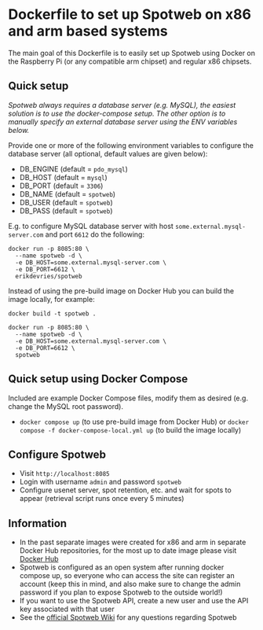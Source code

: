 # Dockerfile to set up Spotweb on x86 and arm based systems

The main goal of this Dockerfile is to easily set up Spotweb using Docker on the Raspberry Pi (or any compatible arm chipset) and regular x86 chipsets.

## Quick setup

_Spotweb always requires a database server (e.g. MySQL), the easiest solution is to use the docker-compose setup. The other option is to manually specify an external database server using the ENV variables below._

Provide one or more of the following environment variables to configure the database server (all optional, default values are given below):

- DB_ENGINE (default = `pdo_mysql`)
- DB_HOST (default = `mysql`)
- DB_PORT (default = `3306`)
- DB_NAME (default = `spotweb`)
- DB_USER (default = `spotweb`)
- DB_PASS (default = `spotweb`)

E.g. to configure MySQL database server with host `some.external.mysql-server.com` and port `6612` do the following:

```
docker run -p 8085:80 \
  --name spotweb -d \
  -e DB_HOST=some.external.mysql-server.com \
  -e DB_PORT=6612 \
  erikdevries/spotweb
```

Instead of using the pre-build image on Docker Hub you can build the image locally, for example:

```
docker build -t spotweb .

docker run -p 8085:80 \
  --name spotweb -d \
  -e DB_HOST=some.external.mysql-server.com \
  -e DB_PORT=6612 \
  spotweb
```

## Quick setup using Docker Compose

Included are example Docker Compose files, modify them as desired (e.g. change the MySQL root password).

- `docker compose up` (to use pre-build image from Docker Hub) or `docker compose -f docker-compose-local.yml up` (to build the image locally)

## Configure Spotweb

- Visit `http://localhost:8085`
- Login with username `admin` and password `spotweb`
- Configure usenet server, spot retention, etc. and wait for spots to appear (retrieval script runs once every 5 minutes)

## Information

- In the past separate images were created for x86 and arm in separate Docker Hub repositories, for the most up to date image please visit [Docker Hub](https://hub.docker.com/repository/docker/erikdevries/spotweb)
- Spotweb is configured as an open system after running docker compose up, so everyone who can access the site can register an account (keep this in mind, and also make sure to change the admin password if you plan to expose Spotweb to the outside world!)
- If you want to use the Spotweb API, create a new user and use the API key associated with that user
- See the [official Spotweb Wiki](https://github.com/spotweb/spotweb/wiki) for any questions regarding Spotweb
